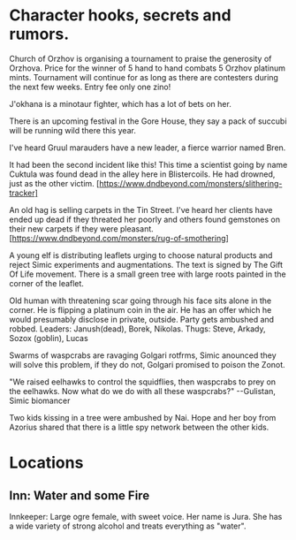# Character hooks, secrets and rumors.

Church of Orzhov is organising a tournament to praise the generosity of
Orzhova. Price for the winner of 5 hand to hand combats 5 Orzhov platinum
mints. Tournament will continue for as long as there are contesters during the
next few weeks. Entry fee only one zino!

J'okhana is a minotaur fighter, which has a lot of bets on her.

There is an upcoming festival in the Gore House, they say a pack of succubi
will be running wild there this year.

I've heard Gruul marauders have a new leader, a fierce warrior named Bren.

It had been the second incident like this! This time a scientist going by name
Cuktula was found dead in the alley here in Blistercoils. He had drowned, just
as the other victim.
[https://www.dndbeyond.com/monsters/slithering-tracker]

An old hag is selling carpets in the Tin Street. I've heard her clients have
ended up dead if they threated her poorly and others found gemstones on their
new carpets if they were pleasant.
[https://www.dndbeyond.com/monsters/rug-of-smothering]

A young elf is distributing leaflets urging to choose natural products and
reject Simic experiments and augmentations. The text is signed by The Gift Of
Life movement. There is a small green tree with large roots painted in the
corner of the leaflet.

Old human with threatening scar going through his face sits alone in the
corner. He is flipping a platinum coin in the air. He has an offer which he
would presumably disclose in private, outside. Party gets ambushed and robbed.
  Leaders: Janush(dead), Borek, Nikolas.
  Thugs: Steve, Arkady, Sozox (goblin), Lucas

Swarms of waspcrabs are ravaging Golgari rotfrms, Simic anounced they will
solve this problem, if they do not, Golgari promised to poison the Zonot.

"We raised eelhawks to control the squidflies, then waspcrabs to prey on the
eelhawks. Now what do we do with all these waspcrabs?" --Gulistan, Simic
biomancer

Two kids kissing in a tree were ambushed by Nai. Hope and her boy from Azorius
shared that there is a little spy network between the other kids.

# Locations
## Inn: Water and some Fire

Innkeeper: Large ogre female, with sweet voice. Her name is Jura.
She has a wide variety of strong alcohol and treats everything as "water".

